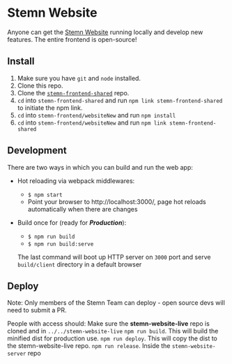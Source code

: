 # Stemn Website

Anyone can get the [Stemn Website](https://dev.stemn.com/) running locally and develop new features. The entire frontend is open-source!

## Install
1. Make sure you have `git` and `node` installed.
2. Clone this repo.
3. Clone the [`stemn-frontend-shared`](https://github.com/stemn/stemn-frontend-shared) repo.
4. `cd` into `stemn-frontend-shared` and run `npm link stemn-frontend-shared` to initiate the npm link.
5. `cd` into `stemn-frontend/websiteNew` and run `npm install`
6. `cd` into `stemn-frontend/websiteNew` and run `npm link stemn-frontend-shared`

## Development

There are two ways in which you can build and run the web app:
* Hot reloading via webpack middlewares:
  * `$ npm start`
  * Point your browser to http://localhost:3000/, page hot reloads automatically when there are changes
  
* Build once for (ready for ***Production***):
  * `$ npm run build`
  * `$ npm run build:serve`

  The last command will boot up HTTP server on `3000` port and serve `build/client` directory in a default browser

## Deploy

Note:
Only members of the Stemn Team can deploy - open source devs will need to submit a PR.

People with access should:
Make sure the **stemn-website-live** repo is cloned and in `../../stemn-website-live`
`npm run build`. This will build the minified dist for production use.
`npm run deploy`. This will copy the dist to the stemn-website-live repo.
`npm run release`. Inside the `stemn-website-server` repo
